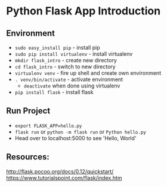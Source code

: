 # Python Flask App Introduction

## Environment
* `sudo easy_install pip` - install pip   
* `sudo pip install virtualenv` - install virtualenv   
* `mkdir flask_intro` - create new directory   
* `cd flask_intro` - switch to new directory
* `virtualenv venv` - fire up shell and create own environment
* `. venv/bin/activate` - activate environment
    - `deactivate` when done using virtualenv
* `pip install flask` - install flask

## Run Project
* `export FLASK_APP=hello.py`
* `flask run` or `python -m flask run` or `Python hello.py`
* Head over to localhost:5000 to see 'Hello, World'


## Resources:
http://flask.pocoo.org/docs/0.12/quickstart/
https://www.tutorialspoint.com/flask/index.htm
